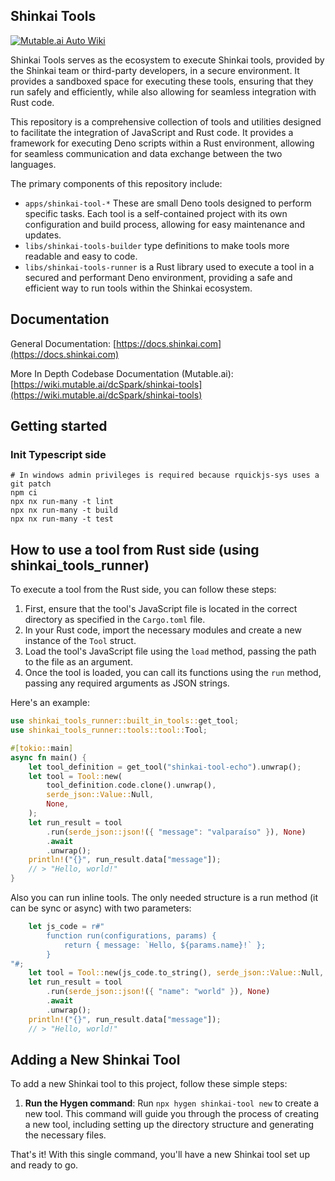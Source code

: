 ## Shinkai Tools

[![Mutable.ai Auto Wiki](https://img.shields.io/badge/Auto_Wiki-Mutable.ai-blue)](https://wiki.mutable.ai/dcSpark/shinkai-tools)

Shinkai Tools serves as the ecosystem to execute Shinkai tools, provided by the Shinkai team or third-party developers, in a secure environment. It provides a sandboxed space for executing these tools, 
ensuring that they run safely and efficiently, while also allowing for seamless integration with Rust code.

This repository is a comprehensive collection of tools and utilities designed to facilitate the integration of JavaScript and Rust code. It provides a framework for executing Deno scripts within a Rust environment, allowing for seamless communication and data exchange between the two languages.

The primary components of this repository include:

* `apps/shinkai-tool-*` These are small Deno tools designed to perform specific tasks. Each tool is a self-contained project with its own configuration and build process, allowing for easy maintenance and updates.
* `libs/shinkai-tools-builder` type definitions to make tools more readable and easy to code.
* `libs/shinkai-tools-runner` is a Rust library used to execute a tool in a secured and performant Deno environment, providing a safe and efficient way to run tools within the Shinkai ecosystem.

## Documentation

General Documentation: [https://docs.shinkai.com](https://docs.shinkai.com)

More In Depth Codebase Documentation (Mutable.ai): [https://wiki.mutable.ai/dcSpark/shinkai-tools](https://wiki.mutable.ai/dcSpark/shinkai-tools)

## Getting started

### Init Typescript side
```
# In windows admin privileges is required because rquickjs-sys uses a git patch
npm ci
npx nx run-many -t lint
npx nx run-many -t build
npx nx run-many -t test
```

## How to use a tool from Rust side (using shinkai_tools_runner)

To execute a tool from the Rust side, you can follow these steps:

1. First, ensure that the tool's JavaScript file is located in the correct directory as specified in the `Cargo.toml` file.
2. In your Rust code, import the necessary modules and create a new instance of the `Tool` struct.
3. Load the tool's JavaScript file using the `load` method, passing the path to the file as an argument.
4. Once the tool is loaded, you can call its functions using the `run` method, passing any required arguments as JSON strings.

Here's an example:
```rust
use shinkai_tools_runner::built_in_tools::get_tool;
use shinkai_tools_runner::tools::tool::Tool;

#[tokio::main]
async fn main() {
    let tool_definition = get_tool("shinkai-tool-echo").unwrap();
    let tool = Tool::new(
        tool_definition.code.clone().unwrap(),
        serde_json::Value::Null,
        None,
    );
    let run_result = tool
        .run(serde_json::json!({ "message": "valparaíso" }), None)
        .await
        .unwrap();
    println!("{}", run_result.data["message"]);
    // > "Hello, world!"
}
```

Also you can run inline tools. The only needed structure is a run method (it can be sync or async) with two parameters:

```rust
    let js_code = r#"
        function run(configurations, params) {
            return { message: `Hello, ${params.name}!` };
        }
"#;
    let tool = Tool::new(js_code.to_string(), serde_json::Value::Null, None);
    let run_result = tool
        .run(serde_json::json!({ "name": "world" }), None)
        .await
        .unwrap();
    println!("{}", run_result.data["message"]);
    // > "Hello, world!"
```

## Adding a New Shinkai Tool

To add a new Shinkai tool to this project, follow these simple steps:

1. **Run the Hygen command**: Run `npx hygen shinkai-tool new` to create a new tool. This command will guide you through the process of creating a new tool, including setting up the directory structure and generating the necessary files.

That's it! With this single command, you'll have a new Shinkai tool set up and ready to go.
